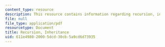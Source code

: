 ```yaml
---
content_type: resource
description: This resource contains information regarding recursion, inheritance.
file: null
file_type: application/pdf
resourcetype: Document
title: Recursion, Inheritance
uid: 611e4980-2000-5dcd-30cb-5a9cd6d73935
---
```

